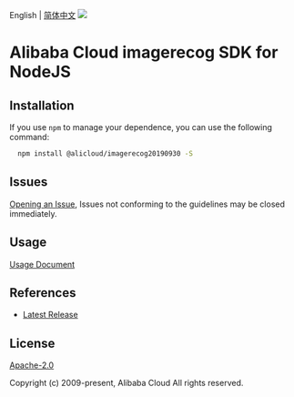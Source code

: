English | [简体中文](README-CN.md)
![](https://aliyunsdk-pages.alicdn.com/icons/AlibabaCloud.svg)

# Alibaba Cloud imagerecog SDK for NodeJS

## Installation
If you use `npm` to manage your dependence, you can use the following command:

```sh
  npm install @alicloud/imagerecog20190930 -S
```

## Issues
[Opening an Issue](https://github.com/aliyun/alibabacloud-typescript-sdk/issues/new), Issues not conforming to the guidelines may be closed immediately.

## Usage
[Usage Document](https://github.com/aliyun/alibabacloud-typescript-sdk/blob/master/docs/Usage-EN.md#quick-examples)

## References
* [Latest Release](https://github.com/aliyun/alibabacloud-typescript-sdk/)

## License
[Apache-2.0](http://www.apache.org/licenses/LICENSE-2.0)

Copyright (c) 2009-present, Alibaba Cloud All rights reserved.
